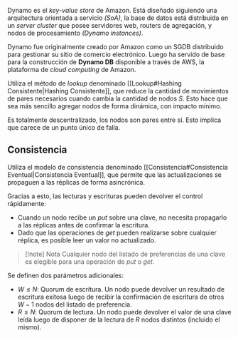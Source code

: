 Dynamo es el *key-value store* de Amazon. Está diseñado siguiendo una arquitectura orientada a servicio *(SoA)*, la base de datos está distribuida en un *server cluster* que posee servidores web, routers de agregación, y nodos de procesamiento *(Dynamo instances)*.

Dynamo fue originalmente creado por Amazon como un SGDB distribuido para gestionar su sitio de comercio electrónico. Luego ha servido de base para la construcción de **Dynamo DB** disponible a través de AWS, la plataforma de *cloud computing* de Amazon.

Utiliza el método de *lookup* denominado [[Lookup#Hashing Consistente|Hashing Consistente]], que reduce la cantidad de movimientos de pares necesarios cuando cambia la cantidad de nodos $S$. Esto hace que sea más sencillo agregar nodos de forma dinámica, con impacto mínimo.

Es totalmente descentralizado, los nodos son pares entre sí. Esto implica que carece de un punto único de falla.

## Consistencia

Utiliza el modelo de consistencia denominado [[Consistencia#Consistencia Eventual|Consistencia Eventual]], que permite que las actualizaciones se propaguen a las réplicas de forma asincrónica.

Gracias a esto, las lecturas y escrituras pueden devolver el control rápidamente:

- Cuando un nodo recibe un *put* sobre una clave, no necesita propagarlo a las réplicas antes de confirmar la escritura.
- Dado que las operaciones de *get* pueden realizarse sobre cualquier réplica, es posible leer un valor no actualizado.

> [!note] Nota
> Cualquier nodo del listado de preferencias de una clave es elegible para una operación de *put* o *get*.

Se definen dos parámetros adicionales:

- $W \leq N$: Quorum de escritura. Un nodo puede devolver un resultado de escritura exitosa luego de recibir la confirmación de escritura de otros $W-1$ nodos del listado de preferencia.
- $R \leq N$: Quorum de lectura. Un nodo puede devolver el valor de una clave leída luego de disponer de la lectura de $R$ nodos distintos (incluido el mismo).

